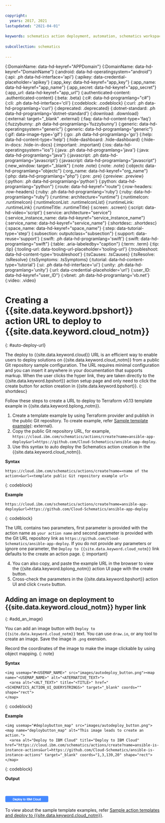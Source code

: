 ```yaml
---

copyright:
  years: 2017, 2021
lastupdated: "2021-04-01"

keywords: schematics action deployment, automation, schematics workspace,  schematics workspace creation, auto deploy

subcollection: schematics

---
```


{:DomainName: data-hd-keyref="APPDomain"}
{:DomainName: data-hd-keyref="DomainName"}
{:android: data-hd-operatingsystem="android"}
{:api: .ph data-hd-interface='api'}
{:apikey: data-credential-placeholder='apikey'}
{:app_key: data-hd-keyref="app_key"}
{:app_name: data-hd-keyref="app_name"}
{:app_secret: data-hd-keyref="app_secret"}
{:app_url: data-hd-keyref="app_url"}
{:authenticated-content: .authenticated-content}
{:beta: .beta}
{:c#: data-hd-programlang="c#"}
{:cli: .ph data-hd-interface='cli'}
{:codeblock: .codeblock}
{:curl: .ph data-hd-programlang='curl'}
{:deprecated: .deprecated}
{:dotnet-standard: .ph data-hd-programlang='dotnet-standard'}
{:download: .download}
{:external: target="_blank" .external}
{:faq: data-hd-content-type='faq'}
{:fuzzybunny: .ph data-hd-programlang='fuzzybunny'}
{:generic: data-hd-operatingsystem="generic"}
{:generic: data-hd-programlang="generic"}
{:gif: data-image-type='gif'}
{:go: .ph data-hd-programlang='go'}
{:help: data-hd-content-type='help'}
{:hide-dashboard: .hide-dashboard}
{:hide-in-docs: .hide-in-docs}
{:important: .important}
{:ios: data-hd-operatingsystem="ios"}
{:java: .ph data-hd-programlang='java'}
{:java: data-hd-programlang="java"}
{:javascript: .ph data-hd-programlang='javascript'}
{:javascript: data-hd-programlang="javascript"}
{:new_window: target="_blank"}
{:note .note}
{:note: .note}
{:objectc data-hd-programlang="objectc"}
{:org_name: data-hd-keyref="org_name"}
{:php: data-hd-programlang="php"}
{:pre: .pre}
{:preview: .preview}
{:python: .ph data-hd-programlang='python'}
{:python: data-hd-programlang="python"}
{:route: data-hd-keyref="route"}
{:row-headers: .row-headers}
{:ruby: .ph data-hd-programlang='ruby'}
{:ruby: data-hd-programlang="ruby"}
{:runtime: architecture="runtime"}
{:runtimeIcon: .runtimeIcon}
{:runtimeIconList: .runtimeIconList}
{:runtimeLink: .runtimeLink}
{:runtimeTitle: .runtimeTitle}
{:screen: .screen}
{:script: data-hd-video='script'}
{:service: architecture="service"}
{:service_instance_name: data-hd-keyref="service_instance_name"}
{:service_name: data-hd-keyref="service_name"}
{:shortdesc: .shortdesc}
{:space_name: data-hd-keyref="space_name"}
{:step: data-tutorial-type='step'}
{:subsection: outputclass="subsection"}
{:support: data-reuse='support'}
{:swift: .ph data-hd-programlang='swift'}
{:swift: data-hd-programlang="swift"}
{:table: .aria-labeledby="caption"}
{:term: .term}
{:tip: .tip}
{:tooling-url: data-tooling-url-placeholder='tooling-url'}
{:troubleshoot: data-hd-content-type='troubleshoot'}
{:tsCauses: .tsCauses}
{:tsResolve: .tsResolve}
{:tsSymptoms: .tsSymptoms}
{:tutorial: data-hd-content-type='tutorial'}
{:ui: .ph data-hd-interface='ui'}
{:unity: .ph data-hd-programlang='unity'}
{:url: data-credential-placeholder='url'}
{:user_ID: data-hd-keyref="user_ID"}
{:vbnet: .ph data-hd-programlang='vb.net'}
{:video: .video}



# Creating a {{site.data.keyword.bpshort}} action URL to deploy to {{site.data.keyword.cloud_notm}}
{: #auto-deploy-url}

The deploy to {{site.data.keyword.cloud}} URL is an efficient way to enable users to deploy solutions on {{site.data.keyword.cloud_notm}} from a public Git repository sample configuration. The URL requires minimal configuration and you can insert it anywhere in your documentation that supports markup. When the user clicks the hyper link, they are taken directly to the {{site.data.keyword.bpshort}} action setup page and only need to click the create button for action creation in {{site.data.keyword.bpshort}}.
{: shortdesc}

Follow these steps to create a URL to deploy to Terraform v0.13 template example in {{site.data.keyword.bplong_notm}}.

1. Create a template example by using Terraform provider and publish in the public Git repository. To create example, refer [Sample template example](https://github.com/IBM-Cloud/terraform-provider-ibm/tree/master/examples){: external}.
2. Copy the public Git repository URL, for example, `https://cloud.ibm.com/schematics/actions/create?name=ansible-app-deploy&url=https://github.com/Cloud-Schematics/ansible-app-deploy`.
3. Use this syntax to auto deploy the Schematics action creation in the {{site.data.keyword.cloud_notm}}.

  **Syntax**

  ```
  https://cloud.ibm.com/schematics/actions/create?name=<name of the action>&url=<template public Git repository example url>
  ```
  {: codeblock}

  **Example**

  ```
  https://cloud.ibm.com/schematics/actions/create?name=ansible-app-deploy&url=https://github.com/Cloud-Schematics/ansible-app-deploy
  ```
  {: codeblock}

  The URL contains two parameters, first parameter is provided with the action name as `your action name` and second parameter is provided with the Git URL repository link as `https://github.com/Cloud-Schematics/ansible-app-deploy`. If you do not provide any parameters or ignore one parameter, the `Deploy to {{site.data.keyword.cloud_notm}}` link defaults to the create an action page.
  {: important}

4. You can also copy, and paste the example URL in the browser to view the {{site.data.keyword.bplong_notm}} action UI page with the create button.
5. Cross-check the parameters in the {{site.data.keyword.bpshort}} action UI and click `Create` button.

## Adding an image on deployment to {{site.data.keyword.cloud_notm}} hyper link
{: #add_an_image}

You can add an image button with `Deploy to {{site.data.keyword.cloud_notm}}` text. You can use `draw.io`, or any tool to create an image. Save the image in `.png` exension. 

Record the coordinates of the image to make the image clickable by using object mapping.
{: note}  

**Syntax**

```
<img usemap="#<USEMAP_NAME>" src="images/autodeploy_button.png"><map name="<USEMAP_NAME>" alt="<ATERNATIVE_TEXT>">
  <area alt="<ALT_TEXT>" title="<TITLE>" href="<SCHEMATICS_ACTION_UI_QUERYSTRINGS>" target="_blank" coords="" shape="rect">
</map>
```
{: codeblock}

**Example**

```
<img usemap="#deploybutton_map" src="images/autodeploy_button.png"><map name="deploybutton_map" alt="This image leads to create an action.">
  <area alt="Deploy to IBM Cloud" title="Deploy to IBM Cloud" href="https://cloud.ibm.com/schematics/actions/create?name=ansible-is-instance-actions&url=https://github.com/Cloud-Schematics/ansible-is-instance-actions" target="_blank" coords="1,3,139,20" shape="rect">
</map>
```
{: codeblock}

**Output**

</map><br><br><img usemap="#deploybutton_map" src="images/autodeploy_button.png"><map name="deploybutton_map" alt="This image leads to create an action.">
  <area alt="Deploy to IBM Cloud" title="Deploy to IBM Cloud" href="https://cloud.ibm.com/schematics/actions/create?name=ansible-is-instance-actions&url=https://github.com/Cloud-Schematics/ansible-is-instance-actions" target="_blank" coords="1,3,139,20" shape="rect">
</map>

To view about the sample template examples, refer [Sample action templates and deploy to {{site.data.keyword.cloud_notm}}](/docs/schematics?topic=schematics-sample_actiontemplates).
